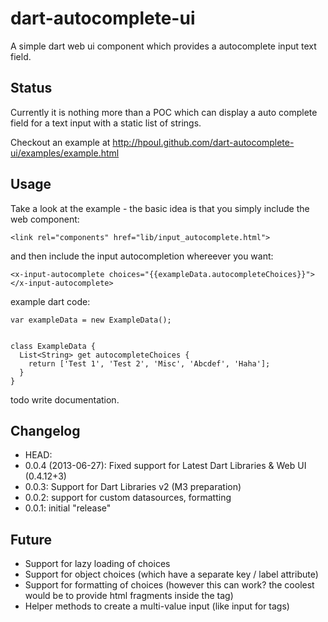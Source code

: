 dart-autocomplete-ui
====================

A simple dart web ui component which provides a autocomplete input text field.


Status
-------

Currently it is nothing more than a POC which can display a auto complete field for a text input with a static list of strings.

Checkout an example at http://hpoul.github.com/dart-autocomplete-ui/examples/example.html

Usage
-------

Take a look at the example - the basic idea is that you simply include the web component:

    <link rel="components" href="lib/input_autocomplete.html">

and then include the input autocompletion whereever you want:

    <x-input-autocomplete choices="{{exampleData.autocompleteChoices}}"></x-input-autocomplete>

example dart code:


    var exampleData = new ExampleData();


    class ExampleData {
      List<String> get autocompleteChoices {
        return ['Test 1', 'Test 2', 'Misc', 'Abcdef', 'Haha'];
      }
    }

todo write documentation.


Changelog
-------

* HEAD:
* 0.0.4 (2013-06-27): Fixed support for Latest Dart Libraries & Web UI (0.4.12+3)
* 0.0.3: Support for Dart Libraries v2 (M3 preparation)
* 0.0.2: support for custom datasources, formatting
* 0.0.1: initial "release"

Future
-------

* Support for lazy loading of choices
* Support for object choices (which have a separate key / label attribute)
* Support for formatting of choices (however this can work? the coolest would be to provide html fragments inside the <x-input-autocomplete> tag)
* Helper methods to create a multi-value input (like input for tags)
